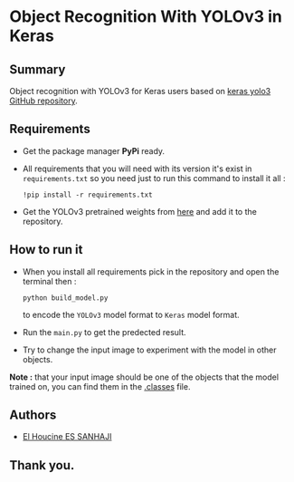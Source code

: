 # Object Recognition With YOLOv3 in Keras

## Summary

Object recognition with YOLOv3 for Keras users based on [keras yolo3 GitHub repository](https://github.com/experiencor/keras-yolo3).


## Requirements

- Get the package manager **PyPi** ready.

- All requirements that you will need with its version it's exist in `requirements.txt` so you need just to run this command to install it all :


   ```
   !pip install -r requirements.txt
   ```

- Get the YOLOv3 pretrained weights from [here](https://pjreddie.com/media/files/yolov3.weights) and add it to the repository.



## How to run it

- When you install all requirements pick in the repository and open the terminal then :

   ```
   python build_model.py
   ```
   to encode the `YOLOv3` model format to `Keras` model format.

- Run the `main.py` to get the predected result.

- Try to change the input image to experiment with the model in other objects.

**Note :** that your input image should be one of the objects that the model trained on, you can find them in the [.classes](/.classes) file.


## Authors

* [El Houcine ES SANHAJI](https://www.linkedin.com/in/essanhaji/)


## Thank you.